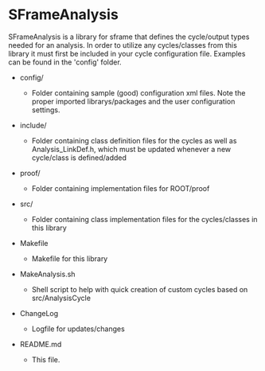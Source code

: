 SFrameAnalysis
==============

SFrameAnalysis is a library for sframe that defines the cycle/output types needed for an analysis. In order to utilize
  any cycles/classes from this library it must first be included in your cycle configuration file. Examples can be found
  in the 'config' folder.

* config/
  * Folder containing sample (good) configuration xml files. Note the proper imported librarys/packages and the
  user configuration settings.
  
* include/
  * Folder containing class definition files for the cycles as well as Analysis_LinkDef.h, which must be updated
  whenever a new cycle/class is defined/added
  
* proof/
  * Folder containing implementation files for ROOT/proof
  
* src/
  * Folder containing class implementation files for the cycles/classes in this library
  
* Makefile
  * Makefile for this library
  
* MakeAnalysis.sh
  * Shell script to help with quick creation of custom cycles based on src/AnalysisCycle

* ChangeLog
  * Logfile for updates/changes

* README.md
  * This file.
